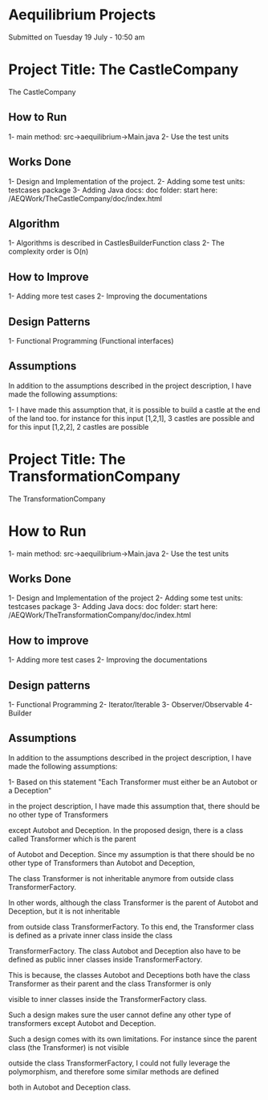 # Aequilibrium Projects 
Submitted on Tuesday 19 July - 10:50 am

# Project Title: The CastleCompany
The CastleCompany

## How to Run
1- main method: src->aequilibrium->Main.java
2- Use the test units

## Works Done
1- Design and Implementation of the project. 
2- Adding some test units: testcases package
3- Adding Java docs: doc folder: start here: /AEQWork/TheCastleCompany/doc/index.html

## Algorithm
1- Algorithms is described in CastlesBuilderFunction class
2- The complexity order is O(n)

## How to Improve
1- Adding more test cases
2- Improving the documentations


## Design Patterns
1- Functional Programming (Functional interfaces)

## Assumptions
In addition to the assumptions described in the project description, I have 
made the following assumptions:

1- I have made this assumption that, it is possible to build a castle at the end of the land too.
for instance for this input [1,2,1], 3 castles are possible
and for this input [1,2,2], 2 castles are possible


# Project Title: The TransformationCompany
The TransformationCompany

# How to Run
1- main method: src->aequilibrium->Main.java
2- Use the test units

## Works Done
1- Design and Implementation of the project
2- Adding some test units: testcases package
3- Adding Java docs: doc folder: start here: /AEQWork/TheTransformationCompany/doc/index.html

## How to improve
1- Adding more test cases
2- Improving the documentations

## Design patterns
1- Functional Programming
2- Iterator/Iterable
3- Observer/Observable
4- Builder

## Assumptions
In addition to the assumptions described in the project description, I have 
made the following assumptions:

1- Based on this statement "Each Transformer must either be an Autobot or a Deception"

in the project description, I have made this assumption that, there should be no other type of Transformers

except Autobot and Deception. In the proposed design, there is a class called Transformer which is the parent

of Autobot and Deception. Since my assumption is that there should be no other type of Transformers than Autobot and Deception,

The class Transformer is not inheritable anymore from outside class TransformerFactory.

In other words, although the class Transformer is the parent of Autobot and Deception, but it is not inheritable

from outside class TransformerFactory. To this end, the Transformer class is defined as a private inner class inside the class

TransformerFactory. The class Autobot and Deception also have to be defined as public inner classes inside TransformerFactory.

This is because, the classes Autobot and Deceptions both have the class Transformer as their parent and the class Transformer is only

visible to inner classes inside the TransformerFactory class.


Such a design makes sure the user cannot define any other type of transformers except Autobot and Deception.

Such a design comes with its own limitations. For instance since the parent class (the Transformer) is not visible

outside the class TransformerFactory, I could not fully leverage the polymorphism, and therefore some similar methods are defined

both in Autobot and Deception class. 

